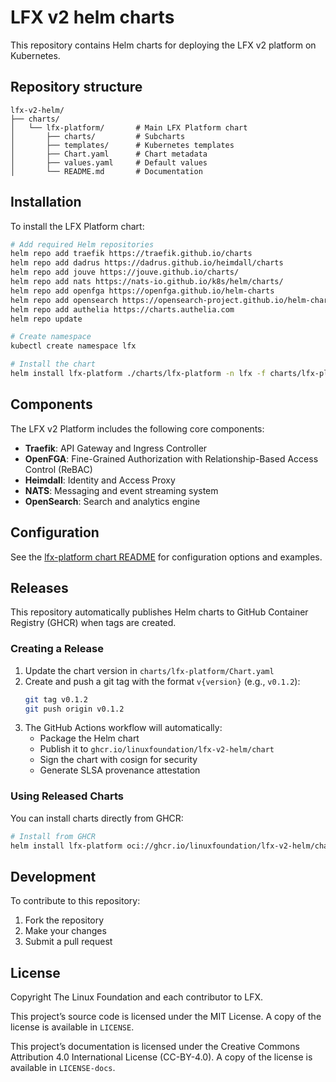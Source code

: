 # LFX v2 helm charts

This repository contains Helm charts for deploying the LFX v2 platform on Kubernetes.

## Repository structure

```text
lfx-v2-helm/
├── charts/
│   └── lfx-platform/       # Main LFX Platform chart
│       ├── charts/         # Subcharts
│       ├── templates/      # Kubernetes templates
│       ├── Chart.yaml      # Chart metadata
│       ├── values.yaml     # Default values
│       └── README.md       # Documentation
```

## Installation

To install the LFX Platform chart:

```bash
# Add required Helm repositories
helm repo add traefik https://traefik.github.io/charts
helm repo add dadrus https://dadrus.github.io/heimdall/charts
helm repo add jouve https://jouve.github.io/charts/
helm repo add nats https://nats-io.github.io/k8s/helm/charts/
helm repo add openfga https://openfga.github.io/helm-charts
helm repo add opensearch https://opensearch-project.github.io/helm-charts/
helm repo add authelia https://charts.authelia.com
helm repo update

# Create namespace
kubectl create namespace lfx

# Install the chart
helm install lfx-platform ./charts/lfx-platform -n lfx -f charts/lfx-platform/values.yaml
```

## Components

The LFX v2 Platform includes the following core components:

- **Traefik**: API Gateway and Ingress Controller
- **OpenFGA**: Fine-Grained Authorization with Relationship-Based Access Control (ReBAC)
- **Heimdall**: Identity and Access Proxy
- **NATS**: Messaging and event streaming system
- **OpenSearch**: Search and analytics engine

## Configuration

See the [lfx-platform chart README](./charts/lfx-platform/README.md) for configuration options and examples.

## Releases

This repository automatically publishes Helm charts to GitHub Container Registry (GHCR) when tags are created.

### Creating a Release

1. Update the chart version in `charts/lfx-platform/Chart.yaml`
2. Create and push a git tag with the format `v{version}` (e.g., `v0.1.2`):
   ```bash
   git tag v0.1.2
   git push origin v0.1.2
   ```
3. The GitHub Actions workflow will automatically:
   - Package the Helm chart
   - Publish it to `ghcr.io/linuxfoundation/lfx-v2-helm/chart`
   - Sign the chart with cosign for security
   - Generate SLSA provenance attestation

### Using Released Charts

You can install charts directly from GHCR:

```bash
# Install from GHCR
helm install lfx-platform oci://ghcr.io/linuxfoundation/lfx-v2-helm/chart/lfx-platform --version 0.1.1
```

## Development

To contribute to this repository:

1. Fork the repository
2. Make your changes
3. Submit a pull request

## License

Copyright The Linux Foundation and each contributor to LFX.

This project’s source code is licensed under the MIT License. A copy of the
license is available in `LICENSE`.

This project’s documentation is licensed under the Creative Commons Attribution
4.0 International License \(CC-BY-4.0\). A copy of the license is available in
`LICENSE-docs`.
